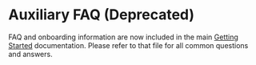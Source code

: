 # Auxiliary FAQ (Deprecated)

FAQ and onboarding information are now included in the main [Getting Started](getting-started.md) documentation. Please refer to that file for all common questions and answers.
